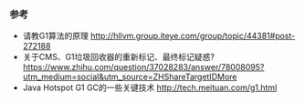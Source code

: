 
### 参考
- 请教G1算法的原理 http://hllvm.group.iteye.com/group/topic/44381#post-272188
- 关于CMS、G1垃圾回收器的重新标记、最终标记疑惑? https://www.zhihu.com/question/37028283/answer/78008095?utm_medium=social&utm_source=ZHShareTargetIDMore
- Java Hotspot G1 GC的一些关键技术 http://tech.meituan.com/g1.html 

